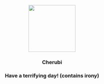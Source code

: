 <p align="center">
    <img src="https://raw.githubusercontent.com/PokeAPI/sprites/master/sprites/pokemon/420.png" width="150" height="150">
</p>
<h3 align="center"> <b>Cherubi</b></h3>
<h3 align="center">Have a terrifying day! (contains irony)</h3>
